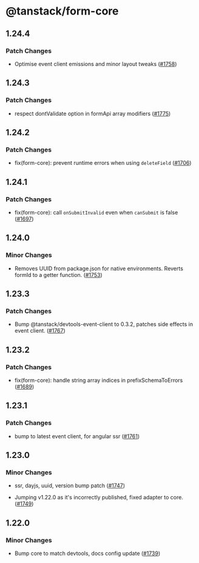 # @tanstack/form-core

## 1.24.4

### Patch Changes

- Optimise event client emissions and minor layout tweaks ([#1758](https://github.com/TanStack/form/pull/1758))

## 1.24.3

### Patch Changes

- respect dontValidate option in formApi array modifiers ([#1775](https://github.com/TanStack/form/pull/1775))

## 1.24.2

### Patch Changes

- fix(form-core): prevent runtime errors when using `deleteField` ([#1706](https://github.com/TanStack/form/pull/1706))

## 1.24.1

### Patch Changes

- fix(form-core): call `onSubmitInvalid` even when `canSubmit` is false ([#1697](https://github.com/TanStack/form/pull/1697))

## 1.24.0

### Minor Changes

- Removes UUID from package.json for native environments. Reverts formId to a getter function. ([#1753](https://github.com/TanStack/form/pull/1753))

## 1.23.3

### Patch Changes

- Bump @tanstack/devtools-event-client to 0.3.2, patches side effects in event client. ([#1767](https://github.com/TanStack/form/pull/1767))

## 1.23.2

### Patch Changes

- fix(form-core): handle string array indices in prefixSchemaToErrors ([#1689](https://github.com/TanStack/form/pull/1689))

## 1.23.1

### Patch Changes

- bump to latest event client, for angular ssr ([#1761](https://github.com/TanStack/form/pull/1761))

## 1.23.0

### Minor Changes

- ssr, dayjs, uuid, version bump patch ([#1747](https://github.com/TanStack/form/pull/1747))

- Jumping v1.22.0 as it's incorrectly published, fixed adapter to core. ([#1749](https://github.com/TanStack/form/pull/1749))

## 1.22.0

### Minor Changes

- Bump core to match devtools, docs config update ([#1739](https://github.com/TanStack/form/pull/1739))
